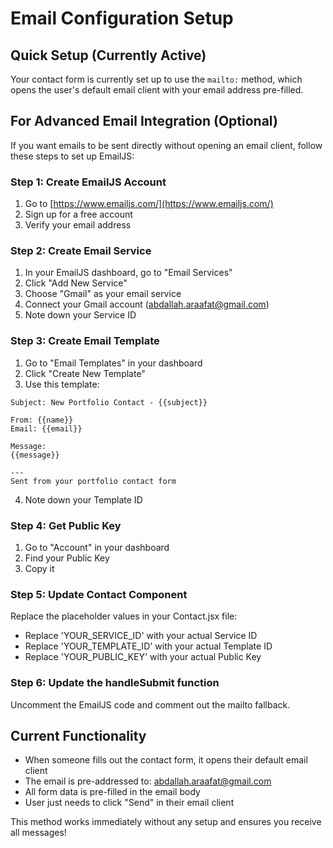 # Email Configuration Setup

## Quick Setup (Currently Active)

Your contact form is currently set up to use the `mailto:` method, which opens the user's default email client with your email address pre-filled.

## For Advanced Email Integration (Optional)

If you want emails to be sent directly without opening an email client, follow these steps to set up EmailJS:

### Step 1: Create EmailJS Account

1. Go to [https://www.emailjs.com/](https://www.emailjs.com/)
2. Sign up for a free account
3. Verify your email address

### Step 2: Create Email Service

1. In your EmailJS dashboard, go to "Email Services"
2. Click "Add New Service"
3. Choose "Gmail" as your email service
4. Connect your Gmail account (abdallah.araafat@gmail.com)
5. Note down your Service ID

### Step 3: Create Email Template

1. Go to "Email Templates" in your dashboard
2. Click "Create New Template"
3. Use this template:

```
Subject: New Portfolio Contact - {{subject}}

From: {{name}}
Email: {{email}}

Message:
{{message}}

---
Sent from your portfolio contact form
```

4. Note down your Template ID

### Step 4: Get Public Key

1. Go to "Account" in your dashboard
2. Find your Public Key
3. Copy it

### Step 5: Update Contact Component

Replace the placeholder values in your Contact.jsx file:

- Replace 'YOUR_SERVICE_ID' with your actual Service ID
- Replace 'YOUR_TEMPLATE_ID' with your actual Template ID
- Replace 'YOUR_PUBLIC_KEY' with your actual Public Key

### Step 6: Update the handleSubmit function

Uncomment the EmailJS code and comment out the mailto fallback.

## Current Functionality

- When someone fills out the contact form, it opens their default email client
- The email is pre-addressed to: abdallah.araafat@gmail.com
- All form data is pre-filled in the email body
- User just needs to click "Send" in their email client

This method works immediately without any setup and ensures you receive all messages!

